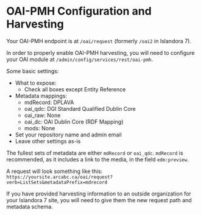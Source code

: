 # OAI-PMH Configuration and Harvesting

Your OAI-PMH endpoint is at `/oai/request` (formerly `/oai2` in Islandora 7).

In order to properly enable OAI-PMH harvesting, you will need to configure your OAI module at `/admin/config/services/rest/oai-pmh`.

Some basic settings:

- What to expose:
    - Check all boxes except Entity Reference
- Metadata mappings:
    - mdRecord: DPLAVA
    - oai_qdc: DGI Standard Qualified Dublin Core
    - oai_raw: None
    - oai_dc: OAI Dublin Core (RDF Mapping)
    - mods: None
- Set your repository name and admin email
- Leave other settings as-is

The fullest sets of metadata are either `mdRecord` or `oai_qdc`. `mdRecord` is recommended, as it includes a link to the media, in the field `edm:preview`. 

A request will look something like this: `https://yoursite.arcabc.ca/oai/request?verb=ListSets&metadataPrefix=mdrecord`

If you have provided harvesting information to an outside organization for your Islandora 7 site, you will need to give them the new request path and metadata schema.